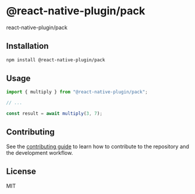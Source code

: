 # @react-native-plugin/pack

react-native-plugin/pack

## Installation

```sh
npm install @react-native-plugin/pack
```

## Usage

```js
import { multiply } from "@react-native-plugin/pack";

// ...

const result = await multiply(3, 7);
```

## Contributing

See the [contributing guide](CONTRIBUTING.md) to learn how to contribute to the repository and the development workflow.

## License

MIT
